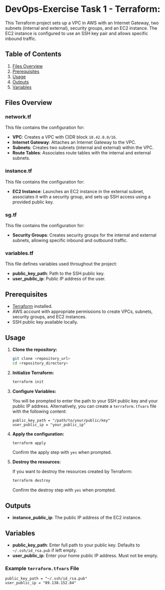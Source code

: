 # DevOps-Exercise Task 1 - Terraform:

This Terraform project sets up a VPC in AWS with an Internet Gateway, two subnets (internal and external), security groups, and an EC2 instance. The EC2 instance is configured to use an SSH key pair and allows specific inbound traffic.

## Table of Contents

1. [Files Overview](#files-overview)
2. [Prerequisites](#prerequisites)
3. [Usage](#usage)
4. [Outputs](#outputs)
5. [Variables](#variables)

## Files Overview

### network.tf

This file contains the configuration for:

- **VPC**: Creates a VPC with CIDR block `10.42.0.0/16`.
- **Internet Gateway**: Attaches an Internet Gateway to the VPC.
- **Subnets**: Creates two subnets (internal and external) within the VPC.
- **Route Tables**: Associates route tables with the internal and external subnets.

### instance.tf

This file contains the configuration for:

- **EC2 Instance**: Launches an EC2 instance in the external subnet, associates it with a security group, and sets up SSH access using a provided public key.

### sg.tf

This file contains the configuration for:

- **Security Groups**: Creates security groups for the internal and external subnets, allowing specific inbound and outbound traffic.

### variables.tf

This file defines variables used throughout the project:

- **public_key_path**: Path to the SSH public key.
- **user_public_ip**: Public IP address of the user.

## Prerequisites

- [Terraform](https://www.terraform.io/downloads.html) installed.
- AWS account with appropriate permissions to create VPCs, subnets, security groups, and EC2 instances.
- SSH public key available locally.

## Usage

1. **Clone the repository:**

    ```sh
    git clone <repository_url>
    cd <repository_directory>
    ```

2. **Initialize Terraform:**

    ```sh
    terraform init
    ```

3. **Configure Variables:**

   You will be prompted to enter the path to your SSH public key and your public IP address. Alternatively, you can create a `terraform.tfvars` file with the following content:

    ```hcl
    public_key_path = "/path/to/your/public/key"
    user_public_ip = "your_public_ip"
    ```

4. **Apply the configuration:**

    ```sh
    terraform apply
    ```

   Confirm the apply step with `yes` when prompted.

5. **Destroy the resources:**

   If you want to destroy the resources created by Terraform:

    ```sh
    terraform destroy
    ```

   Confirm the destroy step with `yes` when prompted.

## Outputs

- **instance_public_ip**: The public IP address of the EC2 instance.

## Variables

- **public_key_path**: Enter full path to your public key. Defaults to `~/.ssh/id_rsa.pub` if left empty.
- **user_public_ip**: Enter your home public IP address. Must not be empty.

### Example `terraform.tfvars` File

```hcl
public_key_path = "~/.ssh/id_rsa.pub"
user_public_ip = "89.138.152.84"
